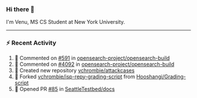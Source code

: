 ### Hi there 👋

I'm Venu, MS CS Student at New York University.

---

### :zap: Recent Activity

<!--RECENT_ACTIVITY:start-->
1. 💬 Commented on [#591](https://github.com/opensearch-project/opensearch-build/issues/591#issuecomment-1787496554) in [opensearch-project/opensearch-build](https://github.com/opensearch-project/opensearch-build)
2. 💬 Commented on [#4092](https://github.com/opensearch-project/opensearch-build/issues/4092#issuecomment-1787491442) in [opensearch-project/opensearch-build](https://github.com/opensearch-project/opensearch-build)
3. 📔 Created new repository [vchrombie/attackcases](https://github.com/vchrombie/attackcases)
4. 🔱 Forked [vchrombie/isp-repy-grading-script](https://github.com/vchrombie/isp-repy-grading-script) from [Hooshangi/Grading-script](https://github.com/Hooshangi/Grading-script)
5. 💪 Opened PR [#85](https://github.com/SeattleTestbed/docs/pull/85) in [SeattleTestbed/docs](https://github.com/SeattleTestbed/docs)
<!--RECENT_ACTIVITY:end-->

<!--
**vchrombie/vchrombie** is a ✨ _special_ ✨ repository because its `README.md` (this file) appears on your GitHub profile.

Here are some ideas to get you started:

- 🔭 I’m currently working on ...
- 🌱 I’m currently learning ...
- 👯 I’m looking to collaborate on ...
- 🤔 I’m looking for help with ...
- 💬 Ask me about ...
- 📫 How to reach me: ...
- 😄 Pronouns: ...
- ⚡ Fun fact: ...
-->
